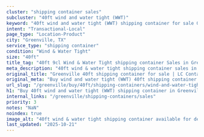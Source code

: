 ```yaml
---
cluster: "shipping container sales"
subcluster: "40ft wind and water tight (WWT)"
keyword: "40ft wind and water tight (WWT) shipping container for sale Greenville, TX"
intent: "Transactional-Local"
page_type: "Location-Product"
city: "Greenville, TX"
service_type: "shipping container"
condition: "Wind & Water Tight"
size: "40ft"
title_tag: "40ft 9cl Wind & Water Tight shipping container Sales in Greenville | LC Container"
meta_description: "40ft wind & water tight shipping container sales in Greenville. Fast delivery, competitive pricing. Serving shipping containers area. Quote ID: IBK. Call (214) 524-4168 for your free quote today."
original_title: "Greenville 40ft shipping container for sale | LC Container"
original_meta: "Buy wind and water tight (WWT) 40ft shipping container sale with local delivery in Greenville, TX. LC Container — local Since 2003. Request a fast quote today."
url_slug: "/greenville/buy/40ft/shipping-containers/wind-and-water-tight-wwt"
h1: "Buy 40ft wind and water tight (WWT) shipping container in Greenville"
internal_links: "/greenville/shipping-containers/sales"
priority: 3
notes: "NaN"
noindex: true
image_alt: "40ft wind & water tight shipping container available for delivery in Greenville"
last_updated: "2025-10-21"
---
```


<!-- TODO: Add unique city/inventory copy, images, and internal links here. -->
